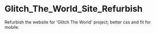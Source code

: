 # Glitch_The_World_Site_Refurbish
Refurbish the website for 'Glitch The World' project; better css and fit for mobile.
